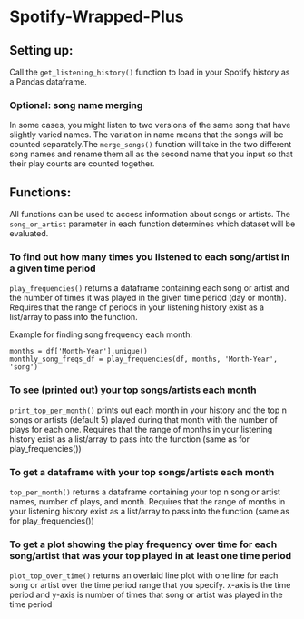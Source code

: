 # Spotify-Wrapped-Plus

## Setting up:
Call the `get_listening_history()` function to load in your Spotify history as a Pandas dataframe.

### Optional: song name merging
In some cases, you might listen to two versions of the same song that have slightly varied names. The variation in name means that the songs will be counted separately.The `merge_songs()` function will take in the two different song names and rename them all as the second name that you input so that their play counts are counted together.

## Functions:
All functions can be used to access information about songs or artists. The `song_or_artist` parameter in each function determines which dataset will be evaluated.

### To find out how many times you listened to each song/artist in a given time period
`play_frequencies()` returns a dataframe containing each song or artist and the number of times it was played in the given time period (day or month).
Requires that the range of periods in your listening history exist as a list/array to pass into the function.

Example for finding song frequency each month:
```
months = df['Month-Year'].unique()
monthly_song_freqs_df = play_frequencies(df, months, 'Month-Year', 'song')
```

### To see (printed out) your top songs/artists each month
`print_top_per_month()` prints out each month in your history and the top n songs or artists (default 5) played during that month with the number of plays for each one.
Requires that the range of months in your listening history exist as a list/array to pass into the function (same as for play_frequencies())

### To get a dataframe with your top songs/artists each month
`top_per_month()` returns a dataframe containing your top n song or artist names, number of plays, and month.
Requires that the range of months in your listening history exist as a list/array to pass into the function (same as for play_frequencies())

### To get a plot showing the play frequency over time for each song/artist that was your top played in at least one time period
`plot_top_over_time()` returns an overlaid line plot with one line for each song or artist over the time period range that you specify. x-axis is the time period and y-axis is number of times that song or artist was played in the time period
